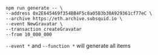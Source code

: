 ```
npm run generate -- \
--address 0x2E645469f354BB4F5c8a05B3b30A929361cf77eC \
--archive https://eth.archive.subsquid.io \
--event NewGravatar \
--transaction createGravatar
--from 10_000_000
```

``--event *`` and ``--function *`` will generate all items
